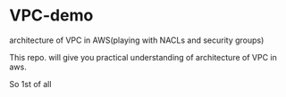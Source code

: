 # VPC-demo
architecture of  VPC in AWS(playing with NACLs and security groups)

This repo. will give  you practical understanding of architecture of VPC in aws.

So 1st of all

